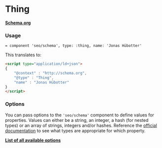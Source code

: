 # Thing

**[Schema.org](http://schema.org/Thing)**

### Usage

```haml
= component 'seo/schema', type: :thing, name: 'Jonas Hübotter'
```

This translates to:

```html
<script type="application/ld+json">
{
    "@context" : "http://schema.org",
    "@type" : "Thing",
    "name" : "Jonas Hübotter"
}
</script>
```

### Options

You can pass options to the `'seo/schema'` component to define values for properties. Values can either be a string, an integer, a hash (for nested types) or an array of strings, integers and/or hashes. Reference the [official documentation](http://schema.org/Thing) to see what types are appropriate for which property.

**[List of all available options](https://github.com/jonhue/search-engine-optimization/blob/master/app/views/mozaic/seo/schema/types/_thing.html.erb)**

